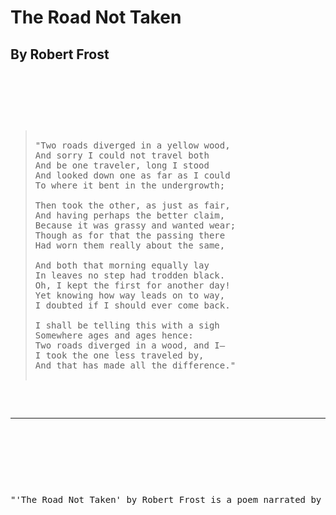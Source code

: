 
<!DOCTYPE html>
<html>
 
  <h1>The Road Not Taken</h1>
  <h2>By Robert Frost</h2>
  
  <pre>
  <body>
  <p>
    <blockquote>
"Two roads diverged in a yellow wood,
And sorry I could not travel both
And be one traveler, long I stood
And looked down one as far as I could
To where it bent in the undergrowth;

Then took the other, as just as fair,
And having perhaps the better claim,
Because it was grassy and wanted wear;
Though as for that the passing there
Had worn them really about the same,

And both that morning equally lay
In leaves no step had trodden black.
Oh, I kept the first for another day!
Yet knowing how way leads on to way,
I doubted if I should ever come back.

I shall be telling this with a sigh
Somewhere ages and ages hence:
Two roads diverged in a wood, and I—
I took the one less traveled by,
And that has made all the difference."
      </blockquote>
      <hr>
    </p>
    
    <p>"'The Road Not Taken' by Robert Frost is a poem narrated by a lone traveler confronted with two roads, symbolizing the journey of life and the decisions we make on that journey. The narrator chose the path that was 'grassy and wanted wear,' which demonstrates the desire many of us have for individuality and adventure."</p>
  </body>
  </pre>
</html>
